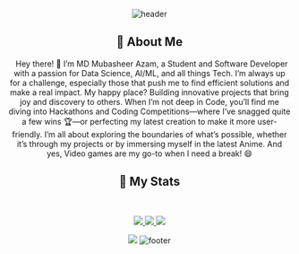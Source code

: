 <div align="center">

![header](https://capsule-render.vercel.app/api?type=waving&color=gradient&text=Hello!%20I'm%20Mubasheer&height=100&section=header)

## :bust_in_silhouette: About Me
&nbsp;
Hey there! 👋 I’m MD Mubasheer Azam, a Student and Software Developer with a passion for Data Science, AI/ML, and all things Tech.  I’m always up for a challenge, especially those that push me to find efficient solutions and make a real impact. My happy place? Building innovative projects that bring joy and discovery to others. When I’m not deep in Code, you’ll find me diving into Hackathons and Coding Competitions—where I’ve snagged quite a few wins 🏆—or perfecting my latest creation to make it more user-friendly. I’m all about exploring the boundaries of what’s possible, whether it’s through my projects or by immersing myself in the latest Anime. And yes, Video games are my go-to when I need a break! 😄

## 🔖 My Stats
&nbsp;
<p align="center">
    <a href="https://github.com/Mubasheer12/">
        <img src="https://github-readme-stats.vercel.app/api?username=Mubasheer12&hide=issues,prs&count_private=true&show_owner=true&show_icons=true&bg_color=0d1117&title_color=ffffff&text_color=ffffff&icon_color=db1cff&hide_border=true/" />
    </a>
    <a href="https://github.com/Mubasheer12/">
        <img src="https://github-readme-stats.vercel.app/api/top-langs/?username=Mubasheer12&layout=compact&count_private=true&langs_count=8&card_width=445&bg_color=0d1117&title_color=ffffff&text_color=ffffff&icon_color=db1cff&hide_border=true/" />
    </a>
    <a href="https://github.com/Mubasheer12/">
        <img src="https://github-readme-streak-stats.herokuapp.com?user=Mubasheer12&hide_border=true&background=0D1117&currStreakLabel=FFFFFF&sideLabels=FFFFFF&currStreakNum=FFFFFF&dates=FFFFFF&sideNums=FFFFFF&fire=db1cff&ring=db1cff&stroke=FFFFFFFF)](https://git.io/streak-stats" />
    </a>
</p>

![](https://komarev.com/ghpvc/?username=Mubasheer12&style=flat-square&label=Profile+Views&color=ff3333)
![footer](https://capsule-render.vercel.app/api?type=waving&height=100&color=gradient&section=footer)

</div>
